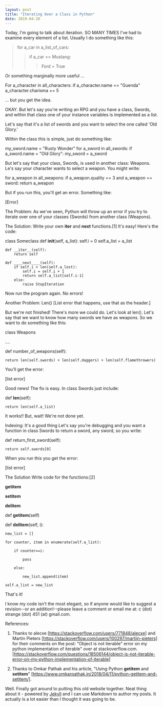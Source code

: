 ```yaml
---
layout: post
title: "Iterating Over a Class in Python"
date: 2019-04-26
---
```


Today, I'm going to talk about iteration.
SO MANY TIMES I've had to examine every element of a list. Usually I do something like this:

>for a_car in a_list_of_cars:
>>if a_car == Mustang:
>>>Ford = True
        
Or something marginally more useful ...

For a_character in all_characters:
    if a_character.name == "Guenda"
        a_character.charisma += 5
        
... but you get the idea.

OKAY. But let's say you're writing an RPG and you have a class, Swords, and within that class one of your instance variables is implemented as a list.

Let's say that it's a list of swords and you want to select the one called 'Old Glory.'

Within the class this is simple, just do something like:

my_sword.name = "Rusty Wonder"
    for a_sword in all_swords:
        if a_sword.name = "Old Glory":
            my_sword = a_sword

But let's say that your class, Swords, is used in another class: Weapons. Le's say your character wants to select a weapon. You might write:

for a_weapon in all_weapons:
    if a_weapon.quality == 3 and a_weapon == sword:
        return a_weapon

But if you run this, you'll get an error. Something like:

[Error]

The Problem:
As we've seen, Python will throw up an error if you try to iterate over one of your classes (Swords) from another class (Weapons).


The Solution:
Write your own __iter__ and __next__ functions.[1] It's easy! Here's the code:



class Someclass
    def __init__(self, a_list):
        self.i = 0
        self.a_list = a_list
        
    def __iter__(self):
        return self

    def ____next____(self):
        if self.i < len(self.a_lost):
            self.i = self.i + 1
            return self.a_list[self.i-1]
        else:
            raise StopIteration

Now run the program again. No errors!

Another Problem: Len() [List error that happens, use that as the header.]


But we're not finished! There's more we could do. Let's look at len(). Let's say that we want to know how many swords we have as weapons. So we want to do something like this:



class Weapons

....

def number_of_weapons(self):

    return len(self.swords) + len(self.daggers) + len(self.flamethrowers)



You'll get the error:



[list error]



Good news! The fix is easy. In class Swords just include:



def __len__(self):

    return len(self.a_list)

It works!! But, wait! We're not done yet.

Indexing: It's a good thing
Let's say you're debugging and you want a function in class Swords to return a sword, any sword, so you write:



def return_first_sword(self):

    return self.swords[0]



When you run this you get the error:



[list error]



The Solution
Write code for the functions:[2]



__getitem__

__setitem__

__delitem__



def __getitem__(self)



def __delitem__(self, i):

    new_list = []

    for counter, item in enumerate(self.a_list):

        if counter==i:

            pass

        else:

            new_list.append(item)

    self.a_list = new_list



That's it!



I know my code isn't the most elegant, so if anyone would like to suggest a revision--or an addition!--please leave a comment or email me at: c (dot) strange (dot) 451 (at) gmail.com.

References:


1. Thanks to alecxe [https://stackoverflow.com/users/771848/alecxe] and Martin Pieters [https://stackoverflow.com/users/100297/martijn-pieters] for their comments on the post: "Object is not iterable" error on my python implementation of iterable" over at stackoverflow.com. [https://stackoverflow.com/questions/18506144/object-is-not-iterable-error-on-my-python-implementation-of-iterable]



2. Thanks to Omkar Pathak and his article, "Using Python __getitem__ and __setitem__" [https://www.omkarpathak.in/2018/04/11/python-getitem-and-setitem/].








Well. Finally got around to putting this old website together. Neat thing about it - powered by [Jekyll](http://jekyllrb.com) and I can use Markdown to author my posts. It actually is a lot easier than I thought it was going to be.
